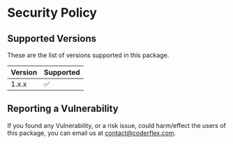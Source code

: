 # Security Policy

## Supported Versions

These are the list of versions supported in this package.

| Version | Supported          |
| ------- | ------------------ |
| 1.x.x   | :white_check_mark: |

## Reporting a Vulnerability

If you found any Vulnerability, or a risk issue, could harm/effect the users of this package, you can email us at contact@coderflex.com.
